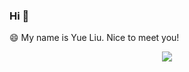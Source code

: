 ### Hi 👋

😄 My name is Yue Liu. Nice to meet you!

  <center> 
      <img align="center" src="https://github-readme-stats.vercel.app/api?username=yueliu1999" />
  </center>
<!--
**yueliu1999/yueliu1999** is a ✨ _special_ ✨ repository because its `README.md` (this file) appears on your GitHub profile.

Here are some ideas to get you started:

- 🔭 I’m currently working on ...
- 🌱 I’m currently learning ...
- 👯 I’m looking to collaborate on ...
- 🤔 I’m looking for help with ...
- 💬 Ask me about ...
- 📫 How to reach me: ...
- 😄 Pronouns: ...
- ⚡ Fun fact: ...
-->
